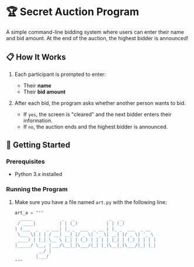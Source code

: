 # 🏆 Secret Auction Program

A simple command-line bidding system where users can enter their name and bid amount. At the end of the auction, the highest bidder is announced!

## 📋 How It Works

1. Each participant is prompted to enter:
   - Their **name**
   - Their **bid amount**

2. After each bid, the program asks whether another person wants to bid.
   - If `yes`, the screen is "cleared" and the next bidder enters their information.
   - If `no`, the auction ends and the highest bidder is announced.

## 🚀 Getting Started

### Prerequisites

- Python 3.x installed

### Running the Program

1. Make sure you have a file named `art.py` with the following line:
   ```python
   art_a = """
     _____           _   _             _   _             
    / ____|         | | (_)           | | (_)            
   | (___  _   _ ___| |_ _  ___  _ __ | |_ _  ___  _ __  
    \___ \| | | / __| __| |/ _ \| '_ \| __| |/ _ \| '_ \ 
    ____) | |_| \__ \ |_| | (_) | | | | |_| | (_) | | | |
   |_____/ \__, |___/\__|_|\___/|_| |_|\__|_|\___/|_| |_|
            __/ |                                        
           |___/                                         
   """
